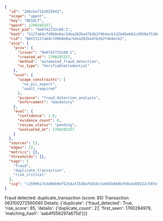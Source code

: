 ```json
{
  "id": "286cba71b2025943",
  "scope": "agent",
  "key": "RESULT",
  "epoch": 1760285257,
  "host_pid": "9e6742732c60:1",
  "hash": "5127a64cfd9b8e0ac5dea202ba47b3b2f4b4ecb1d2b46e661cd950af530ddd44",
  "cid": "QmV15127a64cfd9b8e0ac5dea202ba47b3b2f4b4ecb1",
  "aicp": {
    "prov": {
      "issuer": "9e6742732c60:1",
      "created_at": 1760285257,
      "method": "automated_fraud_detection",
      "vc_type": "VerifiableCredential"
    },
    "ucon": {
      "usage_constraints": [
        "no_pii_export",
        "audit_required"
      ],
      "purpose": "fraud_detection_analysis",
      "enforcement": "mandatory"
    },
    "eval": {
      "confidence": 1.0,
      "evidence_count": 0,
      "review_status": "pending",
      "evaluated_at": 1760285257
    }
  },
  "sources": [],
  "edges": [],
  "metrics": {},
  "thresholds": {},
  "tags": [
    "fraud",
    "duplicate_transaction",
    "risk_critical"
  ],
  "sig": "c2599617e3d06b9ef5254af2538afb816c5a945b868b7b9a4369222c597e7d21"
}
```

Fraud detected: duplicate_transaction (score: 85)
Transaction: 063100272560065
Details: {'duplicate': {'fraud_detected': True, 'risk_score': 85, 'details': {'duplicate_count': 27, 'first_seen': 1760284979, 'matching_hash': 'aab4f056297a675d'}}}
